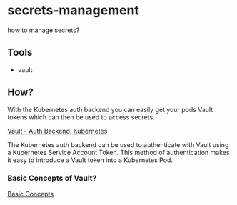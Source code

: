 # secrets-management
how to manage secrets?

## Tools

- vault

## How?

With the Kubernetes auth backend you can easily get your pods Vault tokens which can then be used to access secrets.

[Vault - Auth Backend: Kubernetes](https://www.vaultproject.io/docs/auth/kubernetes.html)

The Kubernetes auth backend can be used to authenticate with Vault using a Kubernetes Service Account Token. This method of authentication makes it easy to introduce a Vault token into a Kubernetes Pod.

### Basic Concepts of Vault?

[Basic Concepts](https://www.vaultproject.io/docs/concepts/index.html)
